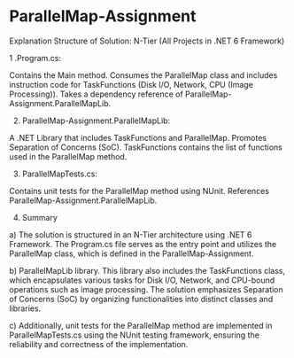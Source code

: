 # ParallelMap-Assignment

Explanation
Structure of Solution: N-Tier (All Projects in .NET 6 Framework)

1 .Program.cs:

Contains the Main method.
Consumes the ParallelMap class and includes instruction code for TaskFunctions (Disk I/O, Network, CPU (Image Processing)).
Takes a dependency reference of ParallelMap-Assignment.ParallelMapLib.

2. ParallelMap-Assignment.ParallelMapLib:

A .NET Library that includes TaskFunctions and ParallelMap.
Promotes Separation of Concerns (SoC).
TaskFunctions contains the list of functions used in the ParallelMap method.

3. ParallelMapTests.cs:

Contains unit tests for the ParallelMap method using NUnit.
References ParallelMap-Assignment.ParallelMapLib.

4. Summary
   
a) The solution is structured in an N-Tier architecture using .NET 6 Framework. The Program.cs file serves as the entry point and utilizes the ParallelMap class, which is defined in the ParallelMap-Assignment.

b) ParallelMapLib library. This library also includes the TaskFunctions class, which encapsulates various tasks for Disk I/O, Network, and CPU-bound operations such as image processing. The solution emphasizes Separation of Concerns (SoC) by organizing functionalities into distinct classes and libraries.

c) Additionally, unit tests for the ParallelMap method are implemented in ParallelMapTests.cs using the NUnit testing framework, ensuring the reliability and correctness of the implementation.
